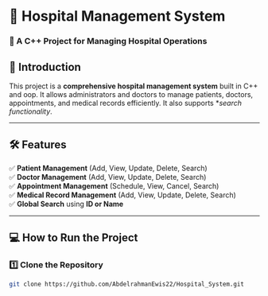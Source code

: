 # 🏥 Hospital Management System

### 🚀 A C++ Project for Managing Hospital Operations

## 📖 Introduction
This project is a **comprehensive hospital management system** built in C++ and oop. It allows administrators and doctors to manage patients, doctors, appointments, and medical records efficiently. It also supports **search functionality*.

---

## 🛠️ Features
✅ **Patient Management** (Add, View, Update, Delete, Search)  
✅ **Doctor Management** (Add, View, Update, Delete, Search)  
✅ **Appointment Management** (Schedule, View, Cancel, Search)  
✅ **Medical Record Management** (Add, View, Update, Delete, Search)  
✅ **Global Search** using **ID or Name**  
 

---

## 💻 How to Run the Project

### 1️⃣ **Clone the Repository**
```sh
git clone https://github.com/AbdelrahmanEwis22/Hospital_System.git
